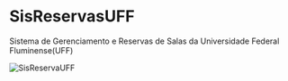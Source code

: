 # SisReservasUFF
Sistema de Gerenciamento e Reservas de Salas da Universidade Federal Fluminense(UFF)


![SisReservaUFF](https://github.com/elbemiranda/SisReservasUFF/blob/master/SisReservasUFF.png)
